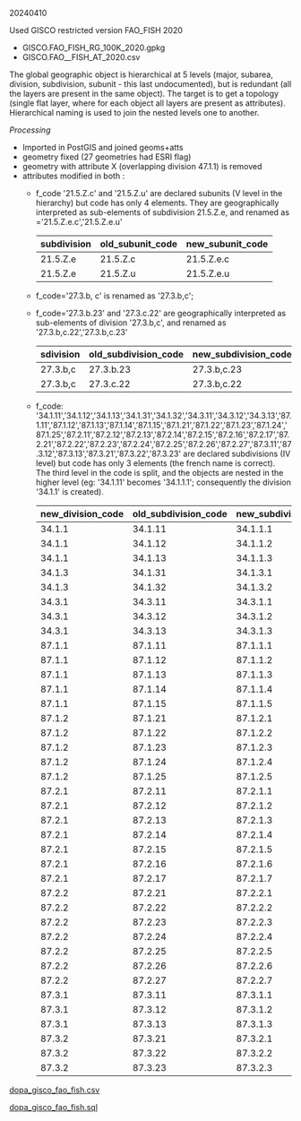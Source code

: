 20240410

Used GISCO restricted version FAO_FISH 2020
+  GISCO.FAO_FISH_RG_100K_2020.gpkg
+  GISCO.FAO__FISH_AT_2020.csv

The global geographic object is hierarchical at 5 levels (major, subarea, division, subdivision, subunit - this last undocumented), but is redundant (all the layers are present in the same object).
The target is to get a topology (single flat layer, where for each object all layers are present as attributes).
Hierarchical naming is used to join the nested levels one to another.

*Processing*
+  Imported in PostGIS and joined geoms+atts
+  geometry fixed (27 geometries had ESRI flag)
+  geometry with attribute X (overlapping division 47.1.1) is removed
+  attributes modified in both :
   +  f_code '21.5.Z.c' and '21.5.Z.u' are declared subunits (V level in the hierarchy) but code has only 4 elements. They are geographically interpreted as sub-elements of subdivision 21.5.Z.e, and renamed as ='21.5.Z.e.c','21.5.Z.e.u'
 
      | subdivision | old_subunit_code | new_subunit_code |
      |-------------|------------------|------------------|
      | 21.5.Z.e | 21.5.Z.c | 21.5.Z.e.c |
      | 21.5.Z.e | 21.5.Z.u | 21.5.Z.e.u |
   +  f_code='27.3.b, c' is renamed as '27.3.b,c';
   +  f_code='27.3.b.23' and '27.3.c.22' are geographically interpreted as sub-elements of division '27.3.b,c', and renamed as '27.3.b,c.22','27.3.b,c.23'
 
      | sdivision | old_subdivision_code | new_subdivision_code |
      |-------------|------------------|------------------|
      | 27.3.b,c | 27.3.b.23 | 27.3.b,c.23 |
      | 27.3.b,c | 27.3.c.22 | 27.3.b,c.22 |
   +  f_code: '34.1.11','34.1.12','34.1.13','34.1.31','34.1.32','34.3.11','34.3.12','34.3.13','87.1.11','87.1.12','87.1.13','87.1.14','87.1.15','87.1.21','87.1.22','87.1.23','87.1.24','87.1.25','87.2.11','87.2.12','87.2.13','87.2.14','87.2.15','87.2.16','87.2.17','87.2.21','87.2.22','87.2.23','87.2.24','87.2.25','87.2.26','87.2.27','87.3.11','87.3.12','87.3.13','87.3.21','87.3.22','87.3.23' are declared subdivisions (IV level) but code has only 3 elements (the french name is correct). The third level in the code is split, and the objects are nested in the higher level (eg: '34.1.11' becomes '34.1.1.1'; consequently the division '34.1.1' is created).
 
       | new_division_code | old_subdivision_code | new_subdivision_code |
       |---------------|----------------------|----------------------|
       | 34.1.1        | 34.1.11              | 34.1.1.1             |
       | 34.1.1        | 34.1.12              | 34.1.1.2             |
       | 34.1.1        | 34.1.13              | 34.1.1.3             |
       | 34.1.3        | 34.1.31              | 34.1.3.1             |
       | 34.1.3        | 34.1.32              | 34.1.3.2             |
       | 34.3.1        | 34.3.11              | 34.3.1.1             |
       | 34.3.1        | 34.3.12              | 34.3.1.2             |
       | 34.3.1        | 34.3.13              | 34.3.1.3             |
       | 87.1.1        | 87.1.11              | 87.1.1.1             |
       | 87.1.1        | 87.1.12              | 87.1.1.2             |
       | 87.1.1        | 87.1.13              | 87.1.1.3             |
       | 87.1.1        | 87.1.14              | 87.1.1.4             |
       | 87.1.1        | 87.1.15              | 87.1.1.5             |
       | 87.1.2        | 87.1.21              | 87.1.2.1             |
       | 87.1.2        | 87.1.22              | 87.1.2.2             |
       | 87.1.2        | 87.1.23              | 87.1.2.3             |
       | 87.1.2        | 87.1.24              | 87.1.2.4             |
       | 87.1.2        | 87.1.25              | 87.1.2.5             |
       | 87.2.1        | 87.2.11              | 87.2.1.1             |
       | 87.2.1        | 87.2.12              | 87.2.1.2             |
       | 87.2.1        | 87.2.13              | 87.2.1.3             |
       | 87.2.1        | 87.2.14              | 87.2.1.4             |
       | 87.2.1        | 87.2.15              | 87.2.1.5             |
       | 87.2.1        | 87.2.16              | 87.2.1.6             |
       | 87.2.1        | 87.2.17              | 87.2.1.7             |
       | 87.2.2        | 87.2.21              | 87.2.2.1             |
       | 87.2.2        | 87.2.22              | 87.2.2.2             |
       | 87.2.2        | 87.2.23              | 87.2.2.3             |
       | 87.2.2        | 87.2.24              | 87.2.2.4             |
       | 87.2.2        | 87.2.25              | 87.2.2.5             |
       | 87.2.2        | 87.2.26              | 87.2.2.6             |
       | 87.2.2        | 87.2.27              | 87.2.2.7             |
       | 87.3.1        | 87.3.11              | 87.3.1.1             |
       | 87.3.1        | 87.3.12              | 87.3.1.2             |
       | 87.3.1        | 87.3.13              | 87.3.1.3             |
       | 87.3.2        | 87.3.21              | 87.3.2.1             |
       | 87.3.2        | 87.3.22              | 87.3.2.2             |
       | 87.3.2        | 87.3.23              | 87.3.2.3             |

[dopa_gisco_fao_fish.csv](./dopa_gisco_fao_fish.csv)

[dopa_gisco_fao_fish.sql](./dopa_gisco_fao_fish.sql)

